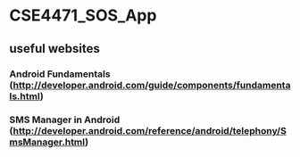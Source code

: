 # CSE4471_SOS_App

## useful websites
### Android Fundamentals (http://developer.android.com/guide/components/fundamentals.html)
### SMS Manager in Android (http://developer.android.com/reference/android/telephony/SmsManager.html)
